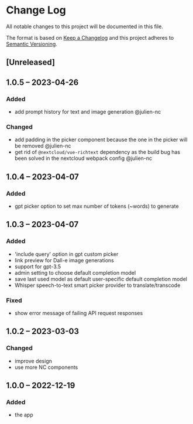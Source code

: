 # Change Log
All notable changes to this project will be documented in this file.

The format is based on [Keep a Changelog](http://keepachangelog.com/)
and this project adheres to [Semantic Versioning](http://semver.org/).

## [Unreleased]

## 1.0.5 – 2023-04-26

### Added

- add prompt history for text and image generation @julien-nc

### Changed

- add padding in the picker component because the one in the picker will be removed @julien-nc
- get rid of `@nextcloud/vue-richtext` dependency as the build bug has been solved in the nextcloud webpack config @julien-nc

## 1.0.4 – 2023-04-07
### Added
- gpt picker option to set max number of tokens (~words) to generate

## 1.0.3 – 2023-04-07
### Added
- 'include query' option in gpt custom picker
- link preview for Dall-e image generations
- support for gpt-3.5
- admin setting to choose default completion model
- save last used model as default user-specific default completion model
- Whisper speech-to-text smart picker provider to translate/transcode

### Fixed
- show error message of failing API request responses

## 1.0.2 – 2023-03-03
### Changed
- improve design
- use more NC components

## 1.0.0 – 2022-12-19
### Added
* the app
